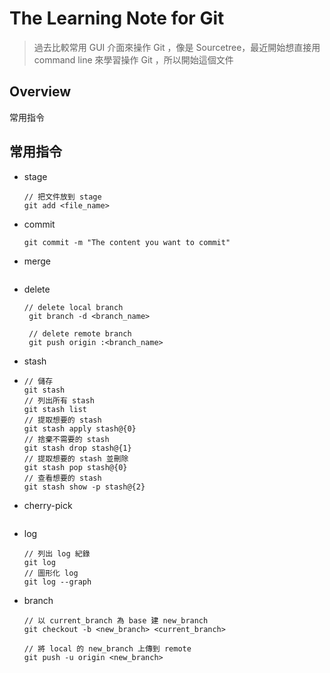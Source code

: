 # The Learning Note for Git

> 過去比較常用 GUI 介面來操作 Git ，像是 Sourcetree，最近開始想直接用 command line 來學習操作 Git ，所以開始這個文件



## Overview

常用指令



## 常用指令

- stage

  ```
  // 把文件放到 stage
  git add <file_name>
  ```

  

- commit

  ```
  git commit -m "The content you want to commit"
  ```

- merge

  ```
  
  ```

- delete

  ```
  // delete local branch
   git branch -d <branch_name>
   
   // delete remote branch
   git push origin :<branch_name>
  ```

  

- stash

- ```
  // 儲存
  git stash
  // 列出所有 stash
  git stash list
  // 提取想要的 stash
  git stash apply stash@{0}
  // 捨棄不需要的 stash
  git stash drop stash@{1}
  // 提取想要的 stash 並刪除
  git stash pop stash@{0}
  // 查看想要的 stash
  git stash show -p stash@{2}
  ```

  

- cherry-pick

  ```
  
  ```

- log

  ```
  // 列出 log 紀錄
  git log
  // 圖形化 log
  git log --graph
  ```

- branch

  ```
  // 以 current_branch 為 base 建 new_branch
  git checkout -b <new_branch> <current_branch>
  
  // 將 local 的 new_branch 上傳到 remote
  git push -u origin <new_branch>
  ```

  
